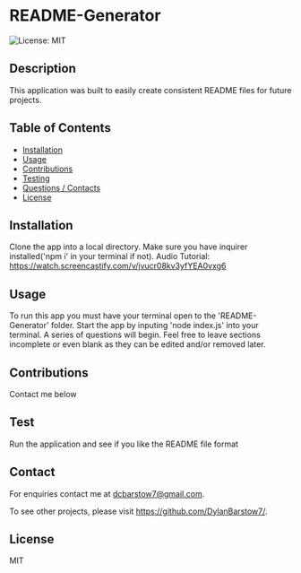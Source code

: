 
# README-Generator
![License: MIT](https://img.shields.io/badge/License-MIT-yellow.svg)
## Description
This application was built to easily create consistent README files for future projects. 
## Table of Contents
- [Installation](#Installation)
- [Usage](#Usage)
- [Contributions](#Contributions)
- [Testing](#Testing)
- [Questions / Contacts](#Contacts)
- [License](#License)
## Installation
Clone the app into a local directory.  Make sure you have inquirer installed('npm i' in your terminal if not).
Audio Tutorial: https://watch.screencastify.com/v/jvucr08kv3yfYEA0vxg6
## Usage
To run this app you must have your terminal open to the 'README-Generator' folder. Start the app by inputing 'node index.js' into your terminal.  A series of questions will begin. Feel free to leave sections incomplete or even blank as they can be edited and/or removed later.
## Contributions
Contact me below
## Test
Run the application and see if you like the README file format
## Contact
For enquiries contact me at dcbarstow7@gmail.com.

To see other projects, please visit https://github.com/DylanBarstow7/.
## License
MIT
